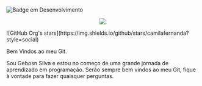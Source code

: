 #
![Badge em Desenvolvimento](http://img.shields.io/static/v1?label=STATUS&message=EM%20DESENVOLVIMENTO&color=GREEN&style=for-the-badge)
<p align="center">
<img loading="lazy" src="http://img.shields.io/static/v1?label=STATUS&message=EM%20DESENVOLVIMENTO&color=GREEN&style=for-the-badge"/>
</p>
![GitHub Org's stars](https://img.shields.io/github/stars/camilafernanda?style=social)

Bem Vindos ao meu Git.

Sou Gebosn Silva e estou no começo de uma grande jornada de aprendizado em programação. 
Serão sempre bem vindos ao meu Git, fique à vontade para fazer quaisquer perguntas. 
